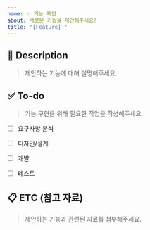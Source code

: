```yaml
---
name: ✨ 기능 제안
about: 새로운 기능을 제안해주세요!
title: "[Feature] "
---
```


## 📝 Description
> 제안하는 기능에 대해 설명해주세요.
<!-- 어떤 기능인가요?, 왜 필요한가요?, 기대 효과는 무엇인가요? -->


## ✅ To-do
> 기능 구현을 위해 필요한 작업을 작성해주세요.

- [ ] 요구사항 분석
- [ ] 디자인/설계
- [ ] 개발
- [ ] 테스트


## 📋 ETC (참고 자료)
> 제안하는 기능과 관련된 자료를 첨부해주세요.
<!-- ex: 유사 사례, 참고 디자인, 기술 문서 등 -->
